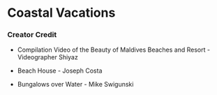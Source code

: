 # Coastal Vacations



### Creator Credit

- Compilation Video of the Beauty of Maldives Beaches and Resort - Videographer Shiyaz

- Beach House - Joseph Costa

- Bungalows over Water - Mike Swigunski